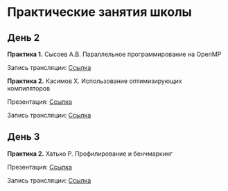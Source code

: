 # Практические занятия школы

## День 2


 __Практика 1.__ Сысоев А.В. Параллельное программирование на OpenMP

  Запись трансляции: [Cсылка](https://www.youtube.com/watch?v=vHX98dKVGjs&t=4837s)

 __Практика 2.__ Касимов Х. Использование оптимизирующих компиляторов

  Презентация: [Cсылка](2.2._Kasimov_Intel_compiler_overview_and_optimizations.pdf)
  
  Запись трансляции: [Cсылка](https://www.youtube.com/watch?v=vHX98dKVGjs&t=11290s)
  
## День 3

 __Практика 2.__ Хатько Р. Профилирование и бенчмаркинг

  Презентация: [Cсылка](2.3._Khatko_-_Profiling_and_benchmarking.pdf) 

  Запись трансляции: [Cсылка](https://www.youtube.com/watch?v=Z4HsGeg0tDU&t=10803s)